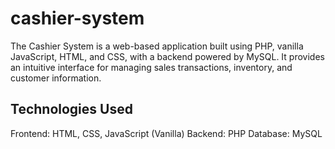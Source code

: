 # cashier-system
The Cashier System is a web-based application built using PHP, vanilla JavaScript, HTML, and CSS, with a backend powered by MySQL. It provides an intuitive interface for managing sales transactions, inventory, and customer information.
## Technologies Used
Frontend: HTML, CSS, JavaScript (Vanilla)
Backend: PHP
Database: MySQL
